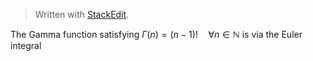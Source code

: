 


> Written with [StackEdit](https://stackedit.io/).




The Gamma function satisfying $\Gamma(n) = (n-1)!\quad\forall
n\in\mathbb N$ is via the Euler integral
<!--stackedit_data:
eyJoaXN0b3J5IjpbMTYwNzY1NDY4Nl19
-->